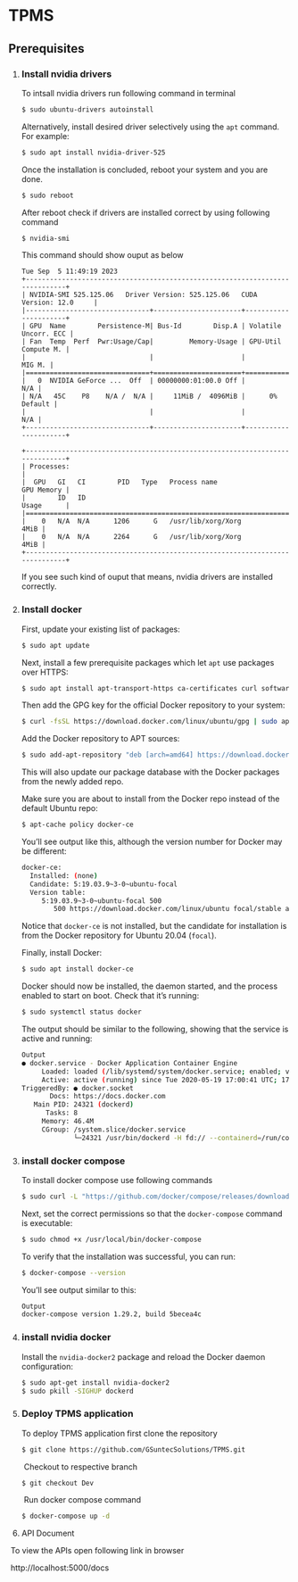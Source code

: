 # **TPMS**

## **Prerequisites**

1. ### Install nvidia drivers

   To intsall nvidia drivers run following command in terminal

   ```bash
   $ sudo ubuntu-drivers autoinstall
   ```

   Alternatively, install desired driver selectively using the `apt` command. For example:

   ```bash
   $ sudo apt install nvidia-driver-525
   ```

   Once the installation is concluded, reboot your system and you are done.

   ```bash
   $ sudo reboot
   ```

   After reboot check if drivers are installed correct by using following command

   ```bash
   $ nvidia-smi
   ```

   This command should show ouput as below

   ```
   Tue Sep  5 11:49:19 2023       
   +-----------------------------------------------------------------------------+
   | NVIDIA-SMI 525.125.06   Driver Version: 525.125.06   CUDA Version: 12.0     |
   |-------------------------------+----------------------+----------------------+
   | GPU  Name        Persistence-M| Bus-Id        Disp.A | Volatile Uncorr. ECC |
   | Fan  Temp  Perf  Pwr:Usage/Cap|         Memory-Usage | GPU-Util  Compute M. |
   |                               |                      |               MIG M. |
   |===============================+======================+======================|
   |   0  NVIDIA GeForce ...  Off  | 00000000:01:00.0 Off |                  N/A |
   | N/A   45C    P8    N/A /  N/A |     11MiB /  4096MiB |      0%      Default |
   |                               |                      |                  N/A |
   +-------------------------------+----------------------+----------------------+
                                                                                  
   +-----------------------------------------------------------------------------+
   | Processes:                                                                  |
   |  GPU   GI   CI        PID   Type   Process name                  GPU Memory |
   |        ID   ID                                                   Usage      |
   |=============================================================================|
   |    0   N/A  N/A      1206      G   /usr/lib/xorg/Xorg                  4MiB |
   |    0   N/A  N/A      2264      G   /usr/lib/xorg/Xorg                  4MiB |
   +-----------------------------------------------------------------------------+
   
   ```

   If you see such kind of ouput that means, nvidia drivers are installed correctly.

2. ### Install docker

   First, update your existing list of packages:

   ```bash
   $ sudo apt update
   ```

   Next, install a few prerequisite packages which let `apt` use packages over HTTPS:

   ```bash
   $ sudo apt install apt-transport-https ca-certificates curl software-properties-common
   ```

   Then add the GPG key for the official Docker repository to your system:

   ```bash
   $ curl -fsSL https://download.docker.com/linux/ubuntu/gpg | sudo apt-key add -
   ```

   Add the Docker repository to APT sources:

   ```bash
   $ sudo add-apt-repository "deb [arch=amd64] https://download.docker.com/linux/ubuntu focal stable"
   ```

   This will also update our package database with the Docker packages from the newly added repo.

   Make sure you are about to install from the Docker repo instead of the default Ubuntu repo:

   ```bash
   $ apt-cache policy docker-ce
   ```

   You’ll see output like this, although the version number for Docker may be different:

   ```bash
   docker-ce:
     Installed: (none)
     Candidate: 5:19.03.9~3-0~ubuntu-focal
     Version table:
        5:19.03.9~3-0~ubuntu-focal 500
           500 https://download.docker.com/linux/ubuntu focal/stable amd64 Packages
   ```

   Notice that `docker-ce` is not installed, but the candidate for installation is from the Docker repository for Ubuntu 20.04 (`focal`).

   Finally, install Docker:

   ```bash
   $ sudo apt install docker-ce
   ```

   Docker should now be installed, the daemon started, and the process enabled to start on boot. Check that it’s running:

   ```bash
   $ sudo systemctl status docker
   ```

   The output should be similar to the following, showing that the service is active and running:

   ```bash
   Output
   ● docker.service - Docker Application Container Engine
        Loaded: loaded (/lib/systemd/system/docker.service; enabled; vendor preset: enabled)
        Active: active (running) since Tue 2020-05-19 17:00:41 UTC; 17s ago
   TriggeredBy: ● docker.socket
          Docs: https://docs.docker.com
      Main PID: 24321 (dockerd)
         Tasks: 8
        Memory: 46.4M
        CGroup: /system.slice/docker.service
                └─24321 /usr/bin/dockerd -H fd:// --containerd=/run/containerd/containerd.sock
   ```

3. ### install docker compose

   To install docker compose use following commands

   ```bash
   $ sudo curl -L "https://github.com/docker/compose/releases/download/2.21.0/docker-compose-$(uname -s)-$(uname -m)" -o /usr/local/bin/docker-compose
   ```

   Next, set the correct permissions so that the `docker-compose` command is executable:

   ```bash
   $ sudo chmod +x /usr/local/bin/docker-compose
   ```

   To verify that the installation was successful, you can run:

   ```bash
   $ docker-compose --version
   ```

   You’ll see output similar to this:

   ```bash
   Output
   docker-compose version 1.29.2, build 5becea4c
   ```

4. ### install nvidia docker

   Install the `nvidia-docker2` package and reload the Docker daemon configuration:

   ```bash
   $ sudo apt-get install nvidia-docker2
   $ sudo pkill -SIGHUP dockerd
   ```

   

5. ### Deploy TPMS application

   To deploy TPMS application first clone the repository

   ```bash
   $ git clone https://github.com/GSuntecSolutions/TPMS.git
   ```

   ​	Checkout to respective branch

   ```bash
   $ git checkout Dev
   ```

   ​	Run docker compose command

   ```bash
   $ docker-compose up -d
   ```

6. API Document

​		To view the APIs open following link in browser

​		http://localhost:5000/docs